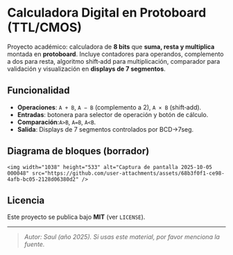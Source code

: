 # Calculadora Digital en Protoboard (TTL/CMOS)

Proyecto académico: calculadora de **8 bits** que **suma, resta y multiplica** montada en **protoboard**. Incluye contadores para operandos, complemento a dos para resta, algoritmo shift‑add para multiplicación, comparador para validación y visualización en **displays de 7 segmentos**.

##  Funcionalidad
- **Operaciones**: `A + B`, `A − B` (complemento a 2), `A × B` (shift‑add).
- **Entradas**: botonera para selector de operación y botón de cálculo.
- **Comparación**:`A>B`, `A=B`, `A<B`.
- **Salida**: Displays de 7 segmentos controlados por BCD→7seg.

##  Diagrama de bloques (borrador)
```
<img width="1038" height="533" alt="Captura de pantalla 2025-10-05 000048" src="https://github.com/user-attachments/assets/68b3f0f1-ce98-4afb-bc05-2128d06380d2" />

```

##  Licencia
Este proyecto se publica bajo **MIT** (ver `LICENSE`).

---

> _Autor: Saul (año 2025). Si usas este material, por favor menciona la fuente._
